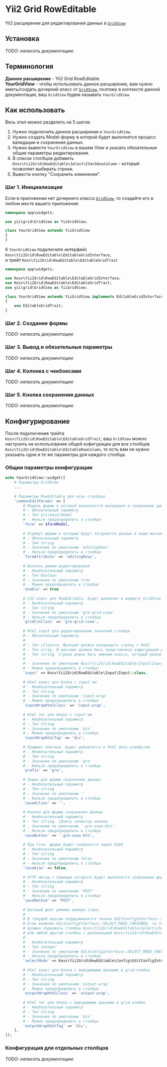 # Yii2 Grid RowEditable

Yii2 расширение для редактирования данных в [`GridView`](https://www.yiiframework.com/doc/api/2.0/yii-grid-gridview)

## Установка
*TODO: написать документацию*

## Терминология
**Данное расширение** - Yii2 Grid RowEditable.   
**YourGridView** - чтобы использовать данное расширение, вам нужно иметь/создать дочерний класс от [`GridView`](https://www.yiiframework.com/doc/api/2.0/yii-grid-gridview),
поэтому в контексте данной документации, ваш `GridView` будем называть `YourGridView`

## Как использовать

Весь этап можно разделить на 5 шагов:
1. Нужно подключить данное расширение к `YourGridView`.
2. Нужно создать Model-форму в которой будет выполнятся процесс валидации и сохранения данных.
3. Нужно вывести `YourGridView` в вашем View и указать обязательные общие параметры редактирования.
4. В список столбцов добавить `Kosv\Yii2Grid\RowEditable\Select\CheckboxColumn` - который позволяет выбирать строки.
5. Вывести кнопку "Сохранить изменения".

### Шаг 1. Инициализация

Если в приложении нет дочернего класса [`GridView`](https://www.yiiframework.com/doc/api/2.0/yii-grid-gridview),
то создайте его в любом месте вашего приложения
```php
namespace app\widgets;

use yii\grid\GridView as YiiGridView;

class YourGridView extends YiiGridView
{ 
}
```
К `YourGridView` подключите интерфейс `Kosv\Yii2Grid\RowEditable\EditableGridInterface`,  
и трейт `Kosv\Yii2Grid\RowEditable\EditableGridTrait`

```php
namespace app\widgets;

use Kosv\Yii2Grid\RowEditable\EditableGridInterface;
use Kosv\Yii2Grid\RowEditable\EditableGridTrait;
use yii\grid\GridView as YiiGridView;

class YourGridView extends YiiGridView implements EditableGridInterface
{
    use EditableGridTrait;
}
```
### Шаг 2. Создание формы
*TODO: написать документацию*

### Шаг 3. Вывод и обязательные параметры
*TODO: написать документацию*

### Шаг 4. Колонка с чекбоксами
*TODO: написать документацию*

### Шаг 5. Кнопка сохранения данных
*TODO: написать документацию*

## Конфигурирование

После подключения трейта `Kosv\Yii2Grid\RowEditable\EditableGridTrait`, ваш `GridView` можно настроить на использование 
общей кофигурации для все столбцов `Kosv\Yii2Grid\RowEditable\EditableRowColumn`, то есть вам не нужно указывть
одни и те же параметры для каждого столбца.

### Общии параметры конфигурации
```php
echo YourGridView::widget([
    # Параметры GridView
    ...
    
    # Параметры RowEditable для всех столбцов
    'commonEditParams' => [
        # Модель формы в которой выполняется валидация и сохранение данных.
        # - Обязательный параметр
        # - Тип yii\base\Model
        # - Нельзя предопределить в столбце
        'form' => $formModel,
        
        # Атрибут формы в который будут загружатся данные в виде массива.
        # - Обязательный параметр
        # - Тип string
        # - Значение по умолчанию 'editingRows'
        # - Нельзя предопределить в столбце
        'formAttribute' => 'editingRows',
        
        # Вклчить режим редактирования
        # - Необязательный параметр
        # - Тип boolean
        # - Значение по умолчанию true
        # - Можно предопределить в столбце
        'enable' => true
        
        # CSS класс для RowEditable. Будет добавлен к виджету GridView
        # - Необязательный параметр
        # - Тип string
        # - Значение по умолчанию 'gre-grid-view'
        # - Нельзя предопределить в столбце
        'gridCssClass' => 'gre-grid-view',
        
        # Html input для редактирования значений столбца
        # - Обязательный параметр
        #
        # - Тип \Closure. Функция должна возвращать строку с Html 
        # - Тип array. В массиве должна быть представлена кофигурация реализации Kosv\Yii2Grid\RowEditable\Input\InputInterface
        # - Тип string. Строка дожна быть именем класса, который реализует Kosv\Yii2Grid\RowEditable\Input\InputInterface
        #
        # - Значение по умолчанию Kosv\Yii2Grid\RowEditable\Input\Input::class
        # - Можно предопределить в столбце
        'input' => Kosv\Yii2Grid\RowEditable\Input\Input::class,
        
        # Html класс для блока с input'ом
        # - Необязательный параметр
        # - Тип string
        # - Значение по умолчанию 'input-wrap'
        # - Можно предопределить в столбце
        'inputWrapHtmlClass' => 'input-wrap',
        
        # Html тег для блока с input'ом
        # - Необязательный параметр
        # - Тип string
        # - Значение по умолчанию 'div'
        # - Можно предопределить в столбце
        'inputWrapHtmlTag' => 'div',
        
        # Префикс плагина. Будет добавлятся к html data-атрибутам
        # - Необязательный параметр
        # - Тип string
        # - Значение по умолчанию 'gre'
        # - Нельзя предопределить в столбце
        'prefix' => 'gre',
        
        # Экшен для формы сохранения данных
        # - Необязательный параметр
        # - Тип string
        # - Значение по умолчанию ''
        # - Нельзя предопределить в столбце
        'saveAction' => '',
        
        # Кнопка для формы сохранения данных
        # - Необязательный параметр
        # - Тип string. jQuery селектор кнопки
        # - Значение по умолчанию '.gre-save-btn'
        # - Нельзя предопределить в столбце
        'saveButton' => '.gre-save-btn',
        
        # При true, форма будет сохранятся через AJAX
        # - Необязательный параметр
        # - Тип string
        # - Значение по умолчанию false
        # - Нельзя предопределить в столбце
        'saveAjax' => false,
        
        # HTTP метод с помощью которого будет выполнятся сохранение формы
        # - Необязательный параметр
        # - Тип string
        # - Значение по умолчанию 'POST'
        # - Нельзя предопределить в столбце
        'saveMethod' => 'POST',
        
        # Битовый флаг режима выбора строк.
        #
        # В текущей версии поддерживается только EditConfigInterface::SELECT_MODE_CHECKBOX.
        # Если включён EditConfigInterface::SELECT_MODE_CHECKBOX, то YourGridView
        # должен содержать столбец Kosv\Yii2Grid\RowEditable\Select\CheckboxColumn
        # или любой другой столбец с реализацией Kosv\Yii2Grid\RowEditable\Select\CheckboxColumnInterface.
        # 
        # - Необязательный параметр
        # - Тип integer
        # - Значение по умолчанию EditConfigInterface::SELECT_MODE_CHECKBOX
        # - Нельзя предопределить в столбце
        'selectMode' => Kosv\Yii2Grid\RowEditable\Config\EditConfigInterface::EditConfigInterface,
        
        # Html класс для блока с выводимыми данными в grid-ячейке
        # - Необязательный параметр
        # - Тип string
        # - Значение по умолчанию 'output-wrap'
        # - Можно предопределить в столбце
        'outputWrapHtmlClass' => 'output-wrap',
        
        # Html тег для блока с выводимыми данными в grid-ячейке
        # - Необязательный параметр
        # - Тип string
        # - Значение по умолчанию 'div'
        # - Можно предопределить в столбце
        'outputWrapHtmlTag' => 'div',
    ],
]);
```

### Конфигурация для отдельных столбцов
*TODO: написать документацию*